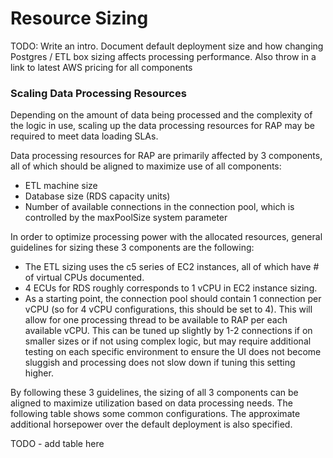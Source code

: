 # Resource Sizing

TODO: Write an intro.  Document default deployment size and how changing Postgres / ETL box sizing affects processing performance.  Also throw in a link to latest AWS pricing for all components

### Scaling Data Processing Resources

Depending on the amount of data being processed and the complexity of the logic in use, scaling up the data processing resources for RAP may be required to meet data loading SLAs.

Data processing resources for RAP are primarily affected by 3 components, all of which should be aligned to maximize use of all components:

* ETL machine size
* Database size \(RDS capacity units\)
* Number of available connections in the connection pool, which is controlled by the maxPoolSize system parameter

In order to optimize processing power with the allocated resources, general guidelines for sizing these 3 components are the following:

* The ETL sizing uses the c5 series of EC2 instances, all of which have \# of virtual CPUs documented.
* 4 ECUs for RDS roughly corresponds to 1 vCPU in EC2 instance sizing.
* As a starting point, the connection pool should contain 1 connection per vCPU \(so for 4 vCPU configurations, this should be set to 4\).  This will allow for one processing thread to be available to RAP per each available vCPU.  This can be tuned up slightly by 1-2 connections if on smaller sizes or if not using complex logic, but may require additional testing on each specific environment to ensure the UI does not become sluggish and processing does not slow down if tuning this setting higher.

By following these 3 guidelines, the sizing of all 3 components can be aligned to maximize utilization based on data processing needs.  The following table shows some common configurations.  The approximate additional horsepower over the default deployment is also specified.

TODO - add table here

